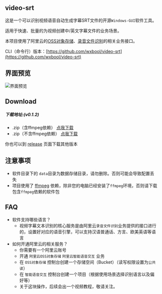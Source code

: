 ## video-srt

这是一个可以识别视频语音自动生成字幕SRT文件的开源`Windows-GUI`软件工具。

适用于快速、批量的为视频创建中/英文字幕文件的业务场景。

本项目使用了阿里云的[OSS对象存储](https://www.aliyun.com/product/oss?spm=5176.12825654.eofdhaal5.13.e9392c4aGfj5vj&aly_as=K11FcpO8)、[录音文件识别](https://ai.aliyun.com/nls/filetrans?spm=5176.12061031.1228726.1.47fe3cb43I34mn)的相关业务接口。

CLI（命令行）版本：[https://github.com/wxbool/video-srt](https://github.com/wxbool/video-srt)


## 界面预览
![界面预览](https://ae01.alicdn.com/kf/Hd5970633269141cc8c3341ab5397d714d.gif)


## Download 

##### 下载地址:(v0.1.2)
* .zip（含ffmpeg依赖） [点我下载](http://file.viggo.site/video-srt/0.1.2/video-srt-gui-ffmpeg-0.1.2-x64.zip)
* .zip（不含ffmpeg依赖） [点我下载](http://file.viggo.site/video-srt/0.1.2/video-srt-gui-0.1.2-x64.zip)

你也可以到 [release](https://github.com/wxbool/video-srt-windows/releases) 页面下载其他版本


## 注意事项
* 软件目录下的 `data`目录为数据存储目录，请勿删除。否则可能会导致配置丢失
* 项目使用了 [ffmpeg](http://ffmpeg.org/) 依赖，除非您的电脑已经安装了`ffmpeg`环境，否则请下载包含`ffmpeg`依赖的软件包


## FAQ
* 软件支持哪些语言？
    * 视频字幕文本识别的核心服务是由阿里云`录音文件识别`业务提供的接口进行的，设置好对应的语音引擎，可以支持汉语普通话、方言、欧美英语等语言
* 如何开通阿里云的相关服务？
    * 你需要有一个阿里云账号
    * 开通 `阿里云OSS对象存储` `阿里云智能语音交互` 业务
    * 在 `OSS对象存储` 控制台创建一个存储空间（Bucket）（读写权限设置为`公共读`）
    * 在 `智能语音交互` 控制台创建一个项目（根据使用场景选择识别语言以及偏好等）
    * 关于这块操作，后续会出一个视频教程，敬请关注。
